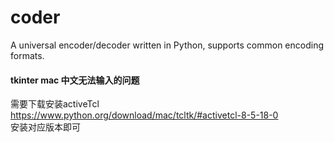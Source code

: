 # coder
A universal encoder/decoder written in Python, supports common encoding formats.

#### tkinter mac 中文无法输入的问题  
需要下载安装activeTcl  
https://www.python.org/download/mac/tcltk/#activetcl-8-5-18-0  
安装对应版本即可
